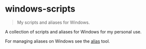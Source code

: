 # windows-scripts

> My scripts and aliases for Windows.

A collection of scripts and aliases for Windows for my personal use.

For managing aliases on Windows see the [alias][alias] tool.

[alias]: https://github.com/alexesprit/alias
